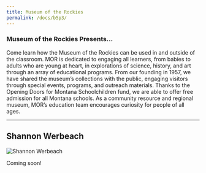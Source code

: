 ```yaml
---
title: Museum of the Rockies
permalink: /docs/b5p3/
---
```


### Museum of the Rockies Presents...

Come learn how the Museum of the Rockies can be used in and outside of the classroom. MOR is dedicated to engaging all learners, from babies to adults who are young at heart, in explorations of science, history, and art through an array of educational programs. From our founding in 1957, we have shared the museum’s collections with the public, engaging visitors through special events, programs, and outreach materials. Thanks to the Opening Doors for Montana Schoolchildren fund, we are able to offer free admission for all Montana schools. As a community resource and regional museum, MOR’s education team encourages curiosity for people of all ages.

***

## Shannon Werbeach

![Shannon Werbeach](../monday/breakout1/images/werbeach.jpg)

Coming soon!